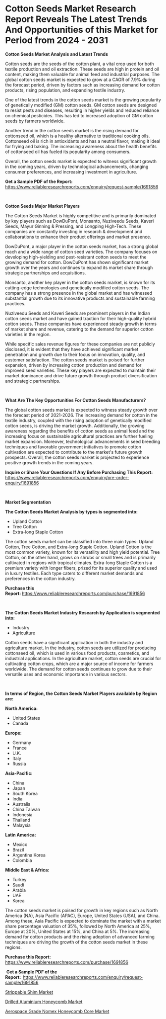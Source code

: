 <p><h1>Cotton Seeds Market Research Report Reveals The Latest Trends And Opportunities of this Market for Period from 2024 - 2031</h1></p><p><strong>Cotton Seeds Market Analysis and Latest Trends</strong></p>
<p><p>Cotton seeds are the seeds of the cotton plant, a vital crop used for both textile production and oil extraction. These seeds are high in protein and oil content, making them valuable for animal feed and industrial purposes. The global cotton seeds market is expected to grow at a CAGR of 7.9% during the forecast period, driven by factors such as increasing demand for cotton products, rising population, and expanding textile industry.</p><p>One of the latest trends in the cotton seeds market is the growing popularity of genetically modified (GM) cotton seeds. GM cotton seeds are designed to resist pests and diseases, resulting in higher yields and reduced reliance on chemical pesticides. This has led to increased adoption of GM cotton seeds by farmers worldwide.</p><p>Another trend in the cotton seeds market is the rising demand for cottonseed oil, which is a healthy alternative to traditional cooking oils. Cottonseed oil is rich in antioxidants and has a neutral flavor, making it ideal for frying and baking. The increasing awareness about the health benefits of cottonseed oil has fueled its popularity among consumers.</p><p>Overall, the cotton seeds market is expected to witness significant growth in the coming years, driven by technological advancements, changing consumer preferences, and increasing investment in agriculture.</p></p>
<p><strong>Get a Sample PDF of the Report:&nbsp;</strong> <a href="https://www.reliableresearchreports.com/enquiry/request-sample/1691856">https://www.reliableresearchreports.com/enquiry/request-sample/1691856</a></p>
<p>&nbsp;</p>
<p><strong>Cotton Seeds Major Market Players</strong></p>
<p><p>The Cotton Seeds Market is highly competitive and is primarily dominated by key players such as DowDuPont, Monsanto, Nuziveedu Seeds, Kaveri Seeds, Mayur Ginning & Pressing, and Longping High-Tech. These companies are constantly investing in research & development and collaborations to enhance their product offerings and market presence.</p><p>DowDuPont, a major player in the cotton seeds market, has a strong global reach and a wide range of cotton seed varieties. The company focuses on developing high-yielding and pest-resistant cotton seeds to meet the growing demand for cotton. DowDuPont has shown significant market growth over the years and continues to expand its market share through strategic partnerships and acquisitions.</p><p>Monsanto, another key player in the cotton seeds market, is known for its cutting-edge technologies and genetically modified cotton seeds. The company has a strong presence in the global market and has witnessed substantial growth due to its innovative products and sustainable farming practices.</p><p>Nuziveedu Seeds and Kaveri Seeds are prominent players in the Indian cotton seeds market and have gained traction for their high-quality hybrid cotton seeds. These companies have experienced steady growth in terms of market share and revenue, catering to the demand for superior cotton varieties in the region.</p><p>While specific sales revenue figures for these companies are not publicly disclosed, it is evident that they have achieved significant market penetration and growth due to their focus on innovation, quality, and customer satisfaction. The cotton seeds market is poised for further expansion, driven by increasing cotton production and demand for improved seed varieties. These key players are expected to maintain their market dominance and drive future growth through product diversification and strategic partnerships.</p></p>
<p>&nbsp;</p>
<p><strong>What Are The Key Opportunities For Cotton Seeds Manufacturers?</strong></p>
<p><p>The global cotton seeds market is expected to witness steady growth over the forecast period of 2021-2026. The increasing demand for cotton in the textile industry, coupled with the rising adoption of genetically modified cotton seeds, is driving the market growth. Additionally, the growing awareness regarding the benefits of cotton seeds as animal feed and the increasing focus on sustainable agricultural practices are further fueling market expansion. Moreover, technological advancements in seed breeding techniques and favorable government initiatives to promote cotton cultivation are expected to contribute to the market's future growth prospects. Overall, the cotton seeds market is projected to experience positive growth trends in the coming years.</p></p>
<p><strong>Inquire or Share Your Questions If Any Before Purchasing This Report:</strong> <a href="https://www.reliableresearchreports.com/enquiry/pre-order-enquiry/1691856">https://www.reliableresearchreports.com/enquiry/pre-order-enquiry/1691856</a></p>
<p>&nbsp;</p>
<p><strong>Market Segmentation</strong></p>
<p><strong>The Cotton Seeds Market Analysis by types is segmented into:</strong></p>
<p><ul><li>Upland Cotton</li><li>Tree Cotton</li><li>Extra-long Staple Cotton</li></ul></p>
<p><p>The cotton seeds market can be classified into three main types: Upland Cotton, Tree Cotton, and Extra-long Staple Cotton. Upland Cotton is the most common variety, known for its versatility and high yield potential. Tree Cotton, on the other hand, grows on shrubs or small trees and is primarily cultivated in regions with tropical climates. Extra-long Staple Cotton is a premium variety with longer fibers, prized for its superior quality and used in luxury textiles. Each type caters to different market demands and preferences in the cotton industry.</p></p>
<p><strong>Purchase this Report:&nbsp;</strong><a href="https://www.reliableresearchreports.com/purchase/1691856">https://www.reliableresearchreports.com/purchase/1691856</a></p>
<p>&nbsp;</p>
<p><strong>The Cotton Seeds Market Industry Research by Application is segmented into:</strong></p>
<p><ul><li>Industry</li><li>Agriculture</li></ul></p>
<p><p>Cotton seeds have a significant application in both the industry and agriculture market. In the industry, cotton seeds are utilized for producing cottonseed oil, which is used in various food products, cosmetics, and industrial applications. In the agriculture market, cotton seeds are crucial for cultivating cotton crops, which are a major source of income for farmers worldwide. The demand for cotton seeds continues to grow due to their versatile uses and economic importance in various sectors.</p></p>
<p>&nbsp;</p>
<p><strong>In terms of Region, the Cotton Seeds Market Players available by Region are:</strong></p>
<p>
    <p> <strong> North America: </strong>
        <ul>
            <li>United States</li>
            <li>Canada</li>
        </ul>
        </p> 
    <p> <strong> Europe: </strong>
        <ul>
            <li>Germany</li>
            <li>France</li>
            <li>U.K.</li>
            <li>Italy</li>
            <li>Russia</li>
        </ul>
        </p> 
    <p> <strong> Asia-Pacific: </strong>
        <ul>
            <li>China</li>
            <li>Japan</li>
            <li>South Korea</li>
            <li>India</li>
            <li>Australia</li>
            <li>China Taiwan</li>
            <li>Indonesia</li>
            <li>Thailand</li>
            <li>Malaysia</li>
        </ul>
        </p> 
    <p> <strong> Latin America: </strong>
        <ul>
            <li>Mexico</li>
            <li>Brazil</li>
            <li>Argentina Korea</li>
            <li>Colombia</li>
        </ul>
        </p> 
    <p> <strong> Middle East & Africa: </strong>
        <ul>
            <li>Turkey</li>
            <li>Saudi</li>
            <li>Arabia</li>
            <li>UAE</li>
            <li>Korea</li>
        </ul>
    </p>
    </p>
<p><p>The cotton seeds market is poised for growth in key regions such as North America (NA), Asia Pacific (APAC), Europe, United States (USA), and China. Among these, Asia Pacific is expected to dominate the market with a market share percentage valuation of 35%, followed by North America at 25%, Europe at 20%, United States at 15%, and China at 5%. The increasing demand for cotton products and the rising adoption of advanced farming techniques are driving the growth of the cotton seeds market in these regions.</p></p>
<p><strong>Purchase this Report: </strong><a href="https://www.reliableresearchreports.com/purchase/1691856">https://www.reliableresearchreports.com/purchase/1691856</a></p>
<p>&nbsp;<strong>Get a Sample PDF of the Report:&nbsp;&nbsp;</strong><a href="https://www.reliableresearchreports.com/enquiry/request-sample/1691856">https://www.reliableresearchreports.com/enquiry/request-sample/1691856</a></p>
<p><strong></strong></p>
<p><p><a href="https://view.publitas.com/reportprime-1/strippable-shim-market-size-2024-2031-global-industrial-analysis-key-geographical-regions-market-share-top-key-players-product-types-and-forecast-research-report/">Strippable Shim Market</a></p><p><a href="https://view.publitas.com/reportprime-1/drilled-aluminium-honeycomb-market-dynamics-2024-2031-also-about-its-market-trends-projections-and-opportunities/">Drilled Aluminium Honeycomb Market</a></p><p><a href="https://view.publitas.com/reportprime-1/aerospace-grade-nomex-honeycomb-core-market-size-and-examines-its-market-scope-with-a-primary-focus-on-growth-opportunities-and-forecasted-trends-spanning-from-2024-to-2031/">Aerospace Grade Nomex Honeycomb Core Market</a></p></p>